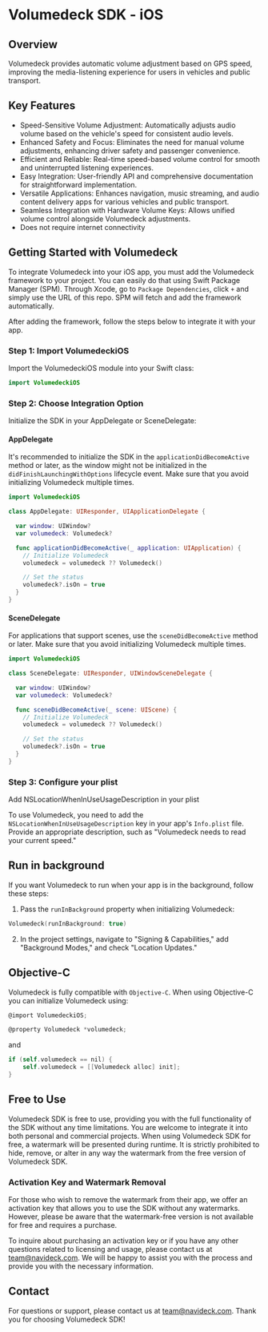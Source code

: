 # Volumedeck SDK - iOS

## Overview

Volumedeck provides automatic volume adjustment based on GPS speed, improving the media-listening experience for users in vehicles and public transport.

## Key Features

- Speed-Sensitive Volume Adjustment: Automatically adjusts audio volume based on the vehicle's speed for consistent audio levels.
- Enhanced Safety and Focus: Eliminates the need for manual volume adjustments, enhancing driver safety and passenger convenience.
- Efficient and Reliable: Real-time speed-based volume control for smooth and uninterrupted listening experiences.
- Easy Integration: User-friendly API and comprehensive documentation for straightforward implementation.
- Versatile Applications: Enhances navigation, music streaming, and audio content delivery apps for various vehicles and public transport.
- Seamless Integration with Hardware Volume Keys: Allows unified volume control alongside Volumedeck adjustments.
- Does not require internet connectivity

## Getting Started with Volumedeck

To integrate Volumedeck into your iOS app, you must add the Volumedeck framework to your project. You can easily do that using Swift Package Manager (SPM). Through Xcode, go to `Package Dependencies`, click `+` and simply use the URL of this repo. SPM will fetch and add the framework automatically. 

After adding the framework, follow the steps below to integrate it with your app.

### Step 1: Import VolumedeckiOS

Import the VolumedeckiOS module into your Swift class:

```swift
import VolumedeckiOS
```

### Step 2: Choose Integration Option

Initialize the SDK in your AppDelegate or SceneDelegate:

#### AppDelegate

It's recommended to initialize the SDK in the `applicationDidBecomeActive` method or later, as the window might not be initialized in the `didFinishLaunchingWithOptions` lifecycle event. Make sure that you avoid initializing Volumedeck multiple times.

```swift
import VolumedeckiOS

class AppDelegate: UIResponder, UIApplicationDelegate {

  var window: UIWindow?
  var volumedeck: Volumedeck?

  func applicationDidBecomeActive(_ application: UIApplication) {
    // Initialize Volumedeck
    volumedeck = volumedeck ?? Volumedeck()

    // Set the status
    volumedeck?.isOn = true
  }
}
```

#### SceneDelegate

For applications that support scenes, use the `sceneDidBecomeActive` method or later. Make sure that you avoid initializing Volumedeck multiple times.

```swift
import VolumedeckiOS

class SceneDelegate: UIResponder, UIWindowSceneDelegate {

  var window: UIWindow?
  var volumedeck: Volumedeck?

  func sceneDidBecomeActive(_ scene: UIScene) {
    // Initialize Volumedeck
    volumedeck = volumedeck ?? Volumedeck()

    // Set the status
    volumedeck?.isOn = true
  }
}
```

### Step 3: Configure your plist
 Add NSLocationWhenInUseUsageDescription in your plist

To use Volumedeck, you need to add the `NSLocationWhenInUseUsageDescription` key in your app's `Info.plist` file. Provide an appropriate description, such as "Volumedeck needs to read your current speed."

## Run in background

If you want Volumedeck to run when your app is in the background, follow these steps:

1. Pass the `runInBackground` property when initializing Volumedeck:

```swift
Volumedeck(runInBackground: true)
```

2. In the project settings, navigate to "Signing & Capabilities," add "Background Modes," and check "Location Updates."

## Objective-C
Volumedeck is fully compatible with `Objective-C`. When using Objective-C you can initialize Volumedeck using:

```objective-c
@import VolumedeckiOS;
```

```objective-c
@property Volumedeck *volumedeck;
```

and

```objective-c
if (self.volumedeck == nil) {
    self.volumedeck = [[Volumedeck alloc] init];
}
```

## Free to Use
Volumedeck SDK is free to use, providing you with the full functionality of the SDK without any time limitations. You are welcome to integrate it into both personal and commercial projects. When using Volumedeck SDK for free, a watermark will be presented during runtime. It is strictly prohibited  to hide, remove, or alter in any way the watermark from the free version of Volumedeck SDK.

### Activation Key and Watermark Removal
For those who wish to remove the watermark from their app, we offer an activation key that allows you to use the SDK without any watermarks. However, please be aware that the watermark-free version is not available for free and requires a purchase.

To inquire about purchasing an activation key or if you have any other questions related to licensing and usage, please contact us at team@navideck.com. We will be happy to assist you with the process and provide you with the necessary information.

## Contact

For questions or support, please contact us at team@navideck.com. Thank you for choosing Volumedeck SDK!
